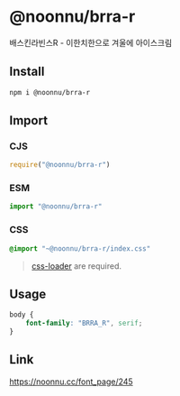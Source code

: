 # @noonnu/brra-r
배스킨라빈스R - 이한치한으로 겨울에 아이스크림

## Install
```sh
npm i @noonnu/brra-r
```
## Import
### CJS
```js
require("@noonnu/brra-r")
```
### ESM
```js
import "@noonnu/brra-r"
```
### CSS 
```css
@import "~@noonnu/brra-r/index.css"
```
> [css-loader](https://github.com/webpack-contrib/css-loader) are required.

## Usage
```css
body {
    font-family: "BRRA_R", serif;
}
```

## Link
https://noonnu.cc/font_page/245